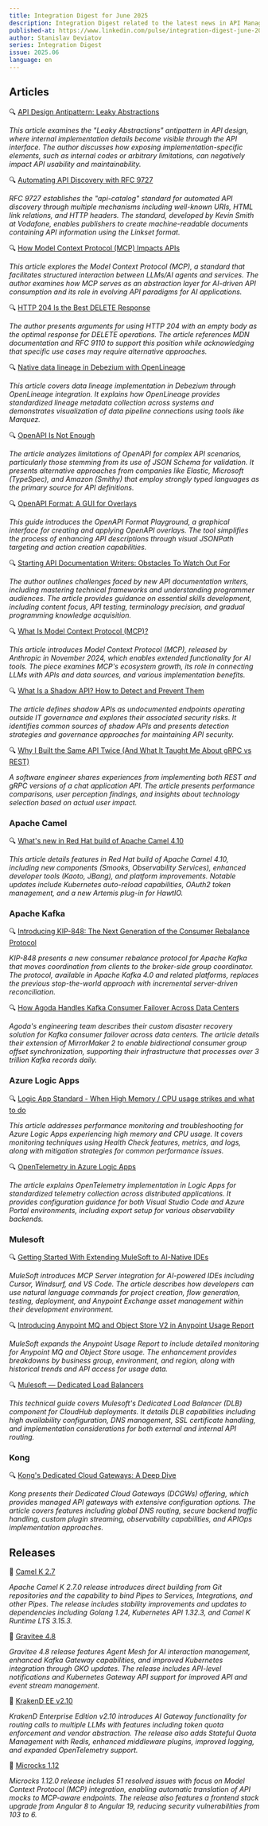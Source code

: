 ```yaml
---
title: Integration Digest for June 2025
description: Integration Digest related to the latest news in API Management, iPaaS, ESB, Integration frameworks, message brokers, etc.
published-at: https://www.linkedin.com/pulse/integration-digest-june-2025-stanislav-deviatov-shhqf
author: Stanislav Deviatov
series: Integration Digest
issue: 2025.06
language: en
---
```


## Articles

🔍 [API Design Antipattern: Leaky Abstractions](https://apidesignmatters.substack.com/p/api-design-antipattern-leaky-abstractions)

*This article examines the "Leaky Abstractions" antipattern in API design, where internal implementation details become visible through the API interface. The author discusses how exposing implementation-specific elements, such as internal codes or arbitrary limitations, can negatively impact API usability and maintainability.*

🔍 [Automating API Discovery with RFC 9727](https://apichangelog.substack.com/p/automating-api-discovery-with-rfc-9727)

*RFC 9727 establishes the "api-catalog" standard for automated API discovery through multiple mechanisms including well-known URIs, HTML link relations, and HTTP headers. The standard, developed by Kevin Smith at Vodafone, enables publishers to create machine-readable documents containing API information using the Linkset format.*

🔍 [How Model Context Protocol (MCP) Impacts APIs](https://nordicapis.com/how-model-context-protocol-mcp-impacts-apis/)

*This article explores the Model Context Protocol (MCP), a standard that facilitates structured interaction between LLMs/AI agents and services. The author examines how MCP serves as an abstraction layer for AI-driven API consumption and its role in evolving API paradigms for AI applications.*

🔍 [HTTP 204 Is the Best DELETE Response](https://apichangelog.substack.com/p/http-204-is-the-best-delete-response)

*The author presents arguments for using HTTP 204 with an empty body as the optimal response for DELETE operations. The article references MDN documentation and RFC 9110 to support this position while acknowledging that specific use cases may require alternative approaches.*

🔍 [Native data lineage in Debezium with OpenLineage](https://debezium.io/blog/2025/06/13/openlineage-integration/)

*This article covers data lineage implementation in Debezium through OpenLineage integration. It explains how OpenLineage provides standardized lineage metadata collection across systems and demonstrates visualization of data pipeline connections using tools like Marquez.*

🔍 [OpenAPI Is Not Enough](https://apichangelog.substack.com/p/openapi-is-not-enough)

*The article analyzes limitations of OpenAPI for complex API scenarios, particularly those stemming from its use of JSON Schema for validation. It presents alternative approaches from companies like Elastic, Microsoft (TypeSpec), and Amazon (Smithy) that employ strongly typed languages as the primary source for API definitions.*

🔍 [OpenAPI Format: A GUI for Overlays](https://docs.bump.sh/guides/openapi/openapi-format-overlays/)

*This guide introduces the OpenAPI Format Playground, a graphical interface for creating and applying OpenAPI overlays. The tool simplifies the process of enhancing API descriptions through visual JSONPath targeting and action creation capabilities.*

🔍 [Starting API Documentation Writers: Obstacles To Watch Out For](https://robertdelwood.medium.com/starting-api-documentation-writers-obstacles-to-watch-out-for-e0907610466f)

*The author outlines challenges faced by new API documentation writers, including mastering technical frameworks and understanding programmer audiences. The article provides guidance on essential skills development, including content focus, API testing, terminology precision, and gradual programming knowledge acquisition.*

🔍 [What Is Model Context Protocol (MCP)?](https://nordicapis.com/what-is-model-context-protocol-mcp/)

*This article introduces Model Context Protocol (MCP), released by Anthropic in November 2024, which enables extended functionality for AI tools. The piece examines MCP's ecosystem growth, its role in connecting LLMs with APIs and data sources, and various implementation benefits.*

🔍 [What Is a Shadow API? How to Detect and Prevent Them](https://blog.treblle.com/shadow-apis-explained/)

*The article defines shadow APIs as undocumented endpoints operating outside IT governance and explores their associated security risks. It identifies common sources of shadow APIs and presents detection strategies and governance approaches for maintaining API security.*

🔍 [Why I Built the Same API Twice (And What It Taught Me About gRPC vs REST)](https://medium.com/@xsronhou/why-i-built-the-same-api-twice-and-what-it-taught-me-about-grpc-vs-rest-d5ab9e2a671a)

*A software engineer shares experiences from implementing both REST and gRPC versions of a chat application API. The article presents performance comparisons, user perception findings, and insights about technology selection based on actual user impact.*

### Apache Camel

🔍 [What's new in Red Hat build of Apache Camel 4.10](https://developers.redhat.com/articles/2025/06/02/whats-new-red-hat-build-apache-camel-410)

*This article details features in Red Hat build of Apache Camel 4.10, including new components (Smooks, Observability Services), enhanced developer tools (Kaoto, JBang), and platform improvements. Notable updates include Kubernetes auto-reload capabilities, OAuth2 token management, and a new Artemis plug-in for HawtIO.*

### Apache Kafka

🔍 [Introducing KIP-848: The Next Generation of the Consumer Rebalance Protocol](https://www.confluent.io/blog/kip-848-consumer-rebalance-protocol/)

*KIP-848 presents a new consumer rebalance protocol for Apache Kafka that moves coordination from clients to the broker-side group coordinator. The protocol, available in Apache Kafka 4.0 and related platforms, replaces the previous stop-the-world approach with incremental server-driven reconciliation.*

🔍 [How Agoda Handles Kafka Consumer Failover Across Data Centers](https://medium.com/agoda-engineering/how-agoda-handles-kafka-consumer-failover-across-data-centers-a3edbacef6d0)

*Agoda's engineering team describes their custom disaster recovery solution for Kafka consumer failover across data centers. The article details their extension of MirrorMaker 2 to enable bidirectional consumer group offset synchronization, supporting their infrastructure that processes over 3 trillion Kafka records daily.*

### Azure Logic Apps

🔍 [Logic App Standard - When High Memory / CPU usage strikes and what to do](https://techcommunity.microsoft.com/blog/integrationsonazureblog/logic-app-standard---when-high-memory--cpu-usage-strikes-and-what-to-do/4425155)

*This article addresses performance monitoring and troubleshooting for Azure Logic Apps experiencing high memory and CPU usage. It covers monitoring techniques using Health Check features, metrics, and logs, along with mitigation strategies for common performance issues.*

🔍 [OpenTelemetry in Azure Logic Apps](https://techcommunity.microsoft.com/blog/integrationsonazureblog/opentelemetry-in-azure-logic-apps-standard-and-hybrid/4425403)

*The article explains OpenTelemetry implementation in Logic Apps for standardized telemetry collection across distributed applications. It provides configuration guidance for both Visual Studio Code and Azure Portal environments, including export setup for various observability backends.*

### Mulesoft

🔍 [Getting Started With Extending MuleSoft to AI-Native IDEs](https://blogs.mulesoft.com/news/model-context-protocol-server-for-ai-ides/)

*MuleSoft introduces MCP Server integration for AI-powered IDEs including Cursor, Windsurf, and VS Code. The article describes how developers can use natural language commands for project creation, flow generation, testing, deployment, and Anypoint Exchange asset management within their development environment.*

🔍 [Introducing Anypoint MQ and Object Store V2 in Anypoint Usage Report](https://blogs.mulesoft.com/news/anypoint-mq-and-object-store-v2-in-anypoint-usage-report/)

*MuleSoft expands the Anypoint Usage Report to include detailed monitoring for Anypoint MQ and Object Store usage. The enhancement provides breakdowns by business group, environment, and region, along with historical trends and API access for usage data.*

🔍 [Mulesoft — Dedicated Load Balancers](https://medium.com/another-integration-blog/mulesoft-dedicated-load-balancers-e1b4edcbe70b)

*This technical guide covers Mulesoft's Dedicated Load Balancer (DLB) component for CloudHub deployments. It details DLB capabilities including high availability configuration, DNS management, SSL certificate handling, and implementation considerations for both external and internal API routing.*

### Kong

🔍 [Kong's Dedicated Cloud Gateways: A Deep Dive](https://konghq.com/blog/product-releases/dedicated-cloud-gateways-deep-dive)

*Kong presents their Dedicated Cloud Gateways (DCGWs) offering, which provides managed API gateways with extensive configuration options. The article covers features including global DNS routing, secure backend traffic handling, custom plugin streaming, observability capabilities, and APIOps implementation approaches.*

## Releases

🚀 [Camel K 2.7](https://camel.apache.org/blog/2025/06/camel-k-2-7/)

*Apache Camel K 2.7.0 release introduces direct building from Git repositories and the capability to bind Pipes to Services, Integrations, and other Pipes. The release includes stability improvements and updates to dependencies including Golang 1.24, Kubernetes API 1.32.3, and Camel K Runtime LTS 3.15.3.*

🚀 [Gravitee 4.8](https://www.gravitee.io/blog/gravitee-4.8)

*Gravitee 4.8 release features Agent Mesh for AI interaction management, enhanced Kafka Gateway capabilities, and improved Kubernetes integration through GKO updates. The release includes API-level notifications and Kubernetes Gateway API support for improved API and event stream management.*

🚀 [KrakenD EE v2.10](https://www.krakend.io/blog/krakend-ee-2.10-release-notes)

*KrakenD Enterprise Edition v2.10 introduces AI Gateway functionality for routing calls to multiple LLMs with features including token quota enforcement and vendor abstraction. The release also adds Stateful Quota Management with Redis, enhanced middleware plugins, improved logging, and expanded OpenTelemetry support.*

🚀 [Microcks 1.12](https://microcks.io/blog/microcks-1.12.0-release/)

*Microcks 1.12.0 release includes 51 resolved issues with focus on Model Context Protocol (MCP) integration, enabling automatic translation of API mocks to MCP-aware endpoints. The release also features a frontend stack upgrade from Angular 8 to Angular 19, reducing security vulnerabilities from 103 to 6.*